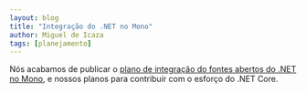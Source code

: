 ```yaml
---
layout: blog
title: "Integração do .NET no Mono"
author: Miguel de Icaza
tags: [planejamento]
---
```


Nós acabamos de publicar o [plano de integração do fontes abertos do .NET no Mono](/docs/about-mono/dotnet-integration), e nossos planos para contribuir com o esforço do .NET Core.

